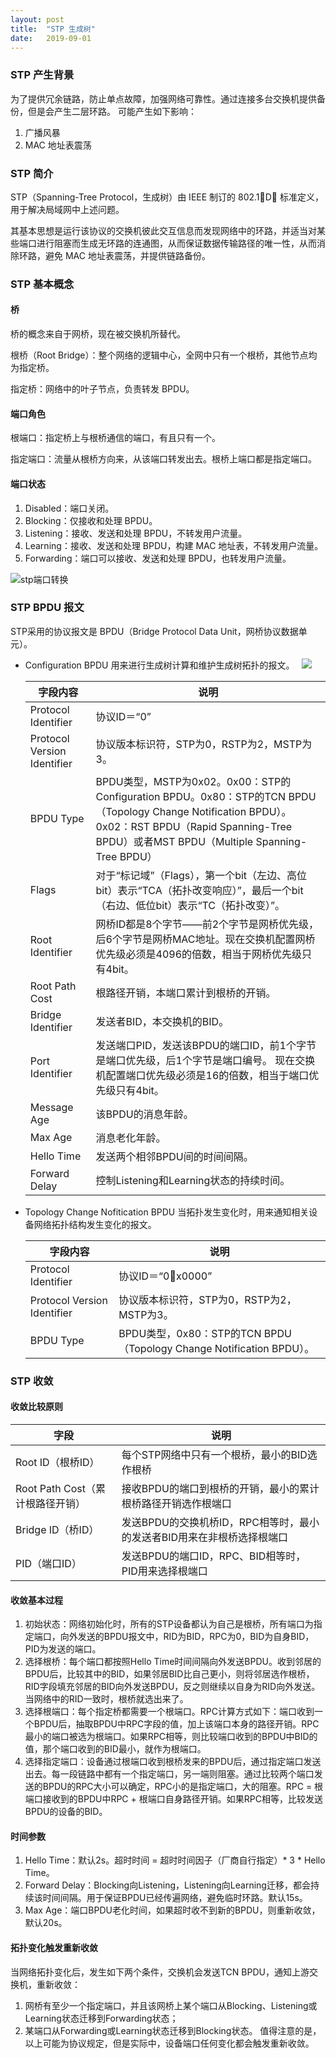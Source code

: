 ```yaml
---
layout: post
title:  "STP 生成树"
date:   2019-09-01
---
```


### STP 产生背景

为了提供冗余链路，防止单点故障，加强网络可靠性。通过连接多台交换机提供备份，但是会产生二层环路。
可能产生如下影响：
1. 广播风暴
2. MAC 地址表震荡

### STP 简介

STP（Spanning-Tree Protocol，生成树）由 IEEE 制订的 802.1D 标准定义，用于解决局域网中上述问题。

其基本思想是运行该协议的交换机彼此交互信息而发现网络中的环路，并适当对某些端口进行阻塞而生成无环路的连通图，从而保证数据传输路径的唯一性，从而消除环路，避免 MAC 地址表震荡，并提供链路备份。

### STP 基本概念

#### 桥

桥的概念来自于网桥，现在被交换机所替代。

根桥（Root Bridge）：整个网络的逻辑中心，全网中只有一个根桥，其他节点均为指定桥。

指定桥：网络中的叶子节点，负责转发 BPDU。

#### 端口角色

根端口：指定桥上与根桥通信的端口，有且只有一个。

指定端口：流量从根桥方向来，从该端口转发出去。根桥上端口都是指定端口。

#### 端口状态

1. Disabled：端口关闭。
2. Blocking：仅接收和处理 BPDU。
3. Listening：接收、发送和处理 BPDU，不转发用户流量。
4. Learning：接收、发送和处理 BPDU，构建 MAC 地址表，不转发用户流量。
5. Forwarding：端口可以接收、发送和处理 BPDU，也转发用户流量。

![stp端口转换](//images//stp%E7%AB%AF%E5%8F%A3%E8%BD%AC%E6%8D%A2.png)

### STP BPDU 报文

STP采用的协议报文是 BPDU（Bridge Protocol Data Unit，网桥协议数据单元）。

- Configuration BPDU 用来进行生成树计算和维护生成树拓扑的报文。
     ![](//images//15676027480436.png)
    
    | 字段内容 | 说明 |
    | --- | --- |
    | Protocol Identifier | 协议ID＝“0” |
    | Protocol Version Identifier | 协议版本标识符，STP为0，RSTP为2，MSTP为3。 |
    | BPDU Type | BPDU类型，MSTP为0x02。0x00：STP的Configuration BPDU。0x80：STP的TCN BPDU（Topology Change Notification BPDU）。0x02：RST BPDU（Rapid Spanning-Tree BPDU）或者MST BPDU（Multiple Spanning-Tree BPDU） |
    | Flags | 对于“标记域”（Flags），第一个bit（左边、高位bit）表示“TCA（拓扑改变响应）”，最后一个bit（右边、低位bit）表示“TC（拓扑改变）”。 |
    | Root Identifier | 网桥ID都是8个字节——前2个字节是网桥优先级，后6个字节是网桥MAC地址。现在交换机配置网桥优先级必须是4096的倍数，相当于网桥优先级只有4bit。 |
    | Root Path Cost | 根路径开销，本端口累计到根桥的开销。 |
    | Bridge Identifier | 发送者BID，本交换机的BID。 |
    | Port Identifier | 发送端口PID，发送该BPDU的端口ID，前1个字节是端口优先级，后1个字节是端口编号。 现在交换机配置端口优先级必须是16的倍数，相当于端口优先级只有4bit。|
    | Message Age | 该BPDU的消息年龄。 |
    | Max Age | 消息老化年龄。 |
    | Hello Time | 发送两个相邻BPDU间的时间间隔。 |
    | Forward Delay | 控制Listening和Learning状态的持续时间。 |


- Topology Change Nofitication BPDU
  当拓扑发生变化时，用来通知相关设备网络拓扑结构发生变化的报文。
 
  | 字段内容 | 说明 |
  | --- | --- |
  | Protocol Identifier | 协议ID＝“0x0000” |
  | Protocol Version Identifier | 协议版本标识符，STP为0，RSTP为2，MSTP为3。 |
  | BPDU Type | BPDU类型，0x80：STP的TCN BPDU（Topology Change Notification BPDU）。 |

### STP 收敛

#### 收敛比较原则

| 字段 | 说明 |
| --- | --- |
| Root ID（根桥ID） | 每个STP网络中只有一个根桥，最小的BID选作根桥  |
| Root Path Cost（累计根路径开销） | 接收BPDU的端口到根桥的开销，最小的累计根桥路径开销选作根端口 |
| Bridge ID（桥ID） | 发送BPDU的交换机桥ID，RPC相等时，最小的发送者BID用来在非根桥选择根端口 |
| PID（端口ID） | 发送BPDU的端口ID，RPC、BID相等时，PID用来选择根端口  |

#### 收敛基本过程

1. 初始状态：网络初始化时，所有的STP设备都认为自己是根桥，所有端口为指定端口，向外发送的BPDU报文中，RID为BID，RPC为0，BID为自身BID，PID为发送的端口。
2. 选择根桥：每个端口都按照Hello Time时间间隔向外发送BPDU。收到邻居的BPDU后，比较其中的BID，如果邻居BID比自己更小，则将邻居选作根桥，RID字段填充邻居的BID向外发送BPDU，反之则继续以自身为RID向外发送。当网络中的RID一致时，根桥就选出来了。
3. 选择根端口：每个指定桥都需要一个根端口。RPC计算方式如下：端口收到一个BPDU后，抽取BPDU中RPC字段的值，加上该端口本身的路径开销。RPC最小的端口被选为根端口。如果RPC相等，则比较端口收到的BPDU中BID的值，那个端口收到的BID最小，就作为根端口。
4. 选择指定端口：设备通过根端口收到根桥发来的BPDU后，通过指定端口发送出去。每一段链路中都有一个指定端口，另一端则阻塞。通过比较两个端口发送的BPDU的RPC大小可以确定，RPC小的是指定端口，大的阻塞。RPC = 根端口接收到的BPDU中RPC + 根端口自身路径开销。如果RPC相等，比较发送BPDU的设备的BID。

#### 时间参数

1. Hello Time：默认2s。超时时间 = 超时时间因子（厂商自行指定）* 3 * Hello Time。
2. Forward Delay：Blocking向Listening，Listening向Learning迁移，都会持续该时间间隔。用于保证BPDU已经传遍网络，避免临时环路。默认15s。
3. Max Age：端口BPDU老化时间，如果超时收不到新的BPDU，则重新收敛，默认20s。

#### 拓扑变化触发重新收敛

当网络拓扑变化后，发生如下两个条件，交换机会发送TCN BPDU，通知上游交换机，重新收敛：
1. 网桥有至少一个指定端口，并且该网桥上某个端口从Blocking、Listening或Learning状态迁移到Forwarding状态；
2. 某端口从Forwarding或Learning状态迁移到Blocking状态。
值得注意的是，以上可能为协议规定，但是实际中，设备端口任何变化都会触发重新收敛。

